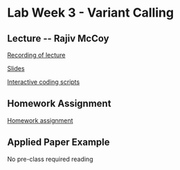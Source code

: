 # Lab Week 3 - Variant Calling

## Lecture -- Rajiv McCoy

[Recording of lecture](https://livejohnshopkins.sharepoint.com/:v:/s/qbb2021/EV66X5UHTK1DuW09hcWAK1MBKIEkgUD8N0JrG7epQUxnVQ?e=VoPsSf)

[Slides](https://github.com/bxlab/cmdb-quantbio/blob/main/assignments/lab/variant_calling/slides_asynchronous_or_livecoding_resources/20220923_qblab_variant_calling.pptx?raw=true)

[Interactive coding scripts](https://github.com/bxlab/cmdb-quantbio/blob/main/assignments/lab/variant_calling/slides_asynchronous_or_livecoding_resources/livecoding_2022.sh)

## Homework Assignment

[Homework assignment](https://bxlab.github.io/cmdb-quantbio/assignments/lab/variant_calling/assignment/)

## Applied Paper Example

No pre-class required reading
